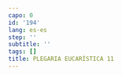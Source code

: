 ```yaml
---
capo: 0
id: '194'
lang: es-es
step: ''
subtitle: ''
tags: []
title: PLEGARIA EUCARÍSTICA 11
---
```

